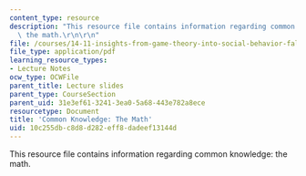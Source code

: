 ```yaml
---
content_type: resource
description: "This resource file contains information regarding common knowledge:\
  \ the math.\r\n\r\n"
file: /courses/14-11-insights-from-game-theory-into-social-behavior-fall-2013/10c255dbc8d8d282eff8dadeef13144d_MIT14_11F13_Com_Know_Math.pdf
file_type: application/pdf
learning_resource_types:
- Lecture Notes
ocw_type: OCWFile
parent_title: Lecture slides
parent_type: CourseSection
parent_uid: 31e3ef61-3241-3ea0-5a68-443e782a8ece
resourcetype: Document
title: 'Common Knowledge: The Math'
uid: 10c255db-c8d8-d282-eff8-dadeef13144d
---
```

This resource file contains information regarding common knowledge: the math.



